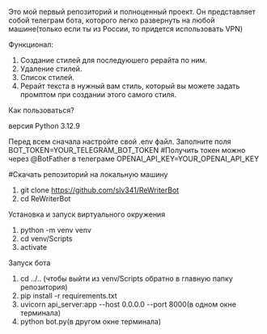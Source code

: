 Это мой первый репозиторий и полноценный проект. 
Он представляет собой телеграм бота, которого легко развернуть на любой машине(только если ты из России, то придется использовать VPN)

Функционал:

1. Создание стилей для последуюшего рерайта по ним.
2. Удаление стилей.
3. Список стилей.
4. Рерайт текста в нужный вам стиль, который вы можете задать промптом при создании этого самого стиля. 

Как пользоваться?

версия Python 3.12.9

Перед всем сначала настройте свой .env файл.
Заполните поля 
BOT_TOKEN=YOUR_TELEGRAM_BOT_TOKEN #Получить токен можно через @BotFather в телеграме
OPENAI_API_KEY=YOUR_OPENAI_API_KEY 

#Скачать репозиторий на локальную машину
1. git clone https://github.com/slv341/ReWriterBot
2. cd ReWriterBot

Установка и запуск виртуального окружения
1. python -m venv venv
2. cd venv/Scripts
3. activate
   
Запуск бота
1. cd ../.. (чтобы выйти из venv/Scripts обратно в главную папку репозитория)
2. pip install -r requirements.txt
3. uvicorn api_server:app --host 0.0.0.0 --port 8000(в одном окне терминала)
4. python bot.py(в другом окне терминала)

